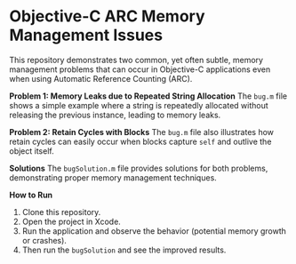 # Objective-C ARC Memory Management Issues

This repository demonstrates two common, yet often subtle, memory management problems that can occur in Objective-C applications even when using Automatic Reference Counting (ARC).

**Problem 1:  Memory Leaks due to Repeated String Allocation**
The `bug.m` file shows a simple example where a string is repeatedly allocated without releasing the previous instance, leading to memory leaks.

**Problem 2: Retain Cycles with Blocks**
The `bug.m` file also illustrates how retain cycles can easily occur when blocks capture `self` and outlive the object itself.

**Solutions**
The `bugSolution.m` file provides solutions for both problems, demonstrating proper memory management techniques.

**How to Run**
1. Clone this repository.
2. Open the project in Xcode.
3. Run the application and observe the behavior (potential memory growth or crashes).
4. Then run the `bugSolution` and see the improved results.